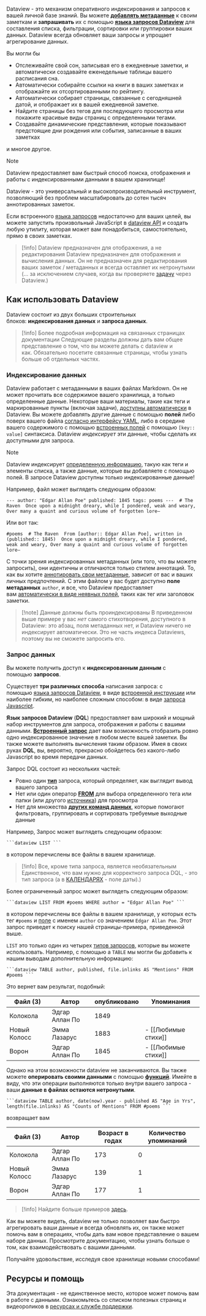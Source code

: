
Dataview - это механизм оперативного индексирования и запросов к вашей личной базе знаний. Вы можете [**добавлять метаданные**](https://blacksmithgu.github.io/obsidian-dataview/annotation/add-metadata/) к своим заметкам и **запрашивать** их с помощью [**языка запросов Dataview**](https://blacksmithgu.github.io/obsidian-dataview/queries/structure/) для составления списка, фильтрации, сортировки или группировки ваших данных. Dataview всегда обновляет ваши запросы и упрощает агрегирование данных.

Вы могли бы

- Отслеживайте свой сон, записывая его в ежедневные заметки, и автоматически создавайте еженедельные таблицы вашего расписания сна.
- Автоматически собирайте ссылки на книги в ваших заметках и отображайте их отсортированными по рейтингу.
- Автоматически собирает страницы, связанные с сегодняшней датой, и отображает их в вашей ежедневной заметке.
- Найдите страницы без тегов для последующего просмотра или покажите красивые виды страниц с определенными тегами.
- Создавайте динамические представления, которые показывают предстоящие дни рождения или события, записанные в ваших заметках

и многое другое.

> [!note] 
> Dataview предоставляет вам быстрый способ поиска, отображения и работы с индексированными данными в вашем хранилище! 

Dataview - это универсальный и высокопроизводительный инструмент, позволяющий без проблем масштабировать до сотен тысяч аннотированных заметок.

Если встроенного [языка запросов](https://blacksmithgu.github.io/obsidian-dataview/query/queries/) недостаточно для ваших целей, вы можете запустить произвольный JavaScript в [dataview API](https://blacksmithgu.github.io/obsidian-dataview/api/intro/) и создать любую утилиту, которая может вам понадобиться, самостоятельно, прямо в своих заметках.

> [!info]  Dataview предназначен для отображения, а не редактирования
> Dataview предназначен для отображения и вычисления данных. Он не предназначен для редактирования ваших заметок / метаданных и всегда оставляет их нетронутыми (... за исключением случаев, когда вы проверяете [задачу](https://blacksmithgu.github.io/obsidian-dataview/queries/query-types/#task-queries) через Dataview.) 

## Как использовать Dataview

Dataview состоит из двух больших строительных блоков: **индексирования данных** и **запроса данных**.

> [!info]  Более подробная информация на связанных страницах документации
>  Следующие разделы должны дать вам общее представление о том, что вы можете делать с dataview и как. Обязательно посетите связанные страницы, чтобы узнать больше об отдельных частях.

### Индексирование данных

Dataview работает с метаданными в ваших файлах Markdown. Он не может прочитать все содержимое вашего хранилища, а только определенные данные. Некоторые ваши материалы, такие как теги и маркированные пункты (включая задачи), [доступны автоматически](https://blacksmithgu.github.io/obsidian-dataview/annotation/add-metadata/#implicit-fields) в Dataview. Вы можете добавлять другие данные с помощью **полей** либо поверх вашего файла [согласно интерфейсу YAML](https://blacksmithgu.github.io/obsidian-dataview/annotation/add-metadata/#frontmatter), либо в середине вашего содержимого с помощью [встроенных полей](https://blacksmithgu.github.io/obsidian-dataview/annotation/add-metadata/#inline-fields) с помощью `[key:: value]` синтаксиса. Dataview _индексирует_ эти данные, чтобы сделать их доступными для запроса.

> [!note] 
> Dataview индексирует [определенную информацию](https://blacksmithgu.github.io/obsidian-dataview/annotation/add-metadata/#implicit-fields), такую как теги и элементы списка, а также данные, которые вы добавляете с помощью полей. В запросе Dataview доступны только индексированные данные!

Например, файл может выглядеть следующим образом:

`--- author: "Edgar Allan Poe" published: 1845 tags: poems ---  # The Raven  Once upon a midnight dreary, while I pondered, weak and weary, Over many a quaint and curious volume of forgotten lore—`

Или вот так:

`#poems  # The Raven  From [author:: Edgar Allan Poe], written in (published:: 1845)  Once upon a midnight dreary, while I pondered, weak and weary, Over many a quaint and curious volume of forgotten lore—`

С точки зрения индексированных метаданных (или того, что вы можете запросить), они идентичны и отличаются только стилем аннотаций. То, как вы хотите [аннотировать свои метаданные](https://blacksmithgu.github.io/obsidian-dataview/annotation/add-metadata/), зависит от вас и ваших личных предпочтений. С этим файлом у вас будет доступно **поле метаданных** `author`, и все, что Dataview предоставляет вам [автоматически в виде неявных полей](https://blacksmithgu.github.io/obsidian-dataview/annotation/metadata-pages/), таких как тег или заголовок заметки.

> [!note]  Данные должны быть проиндексированы
>  В приведенном выше примере у вас _нет_ самого стихотворения, доступного в Dataview: это абзац, поля метаданных нет, и Dataview ничего не индексирует автоматически. Это не часть индекса Dataviews, поэтому вы не сможете запросить его.

### Запрос данных

Вы можете получить доступ к **индексированным данным** с помощью **запросов**.

Существует **три различных способа** написания запроса: с помощью [языка запросов Dataview](https://blacksmithgu.github.io/obsidian-dataview/queries/dql-js-inline/#dataview-query-language-dql), в виде [встроенной инструкции](https://blacksmithgu.github.io/obsidian-dataview/queries/dql-js-inline#inline-dql) или наиболее гибким, но наиболее сложным способом: в виде [запроса Javascript](https://blacksmithgu.github.io/obsidian-dataview/queries/dql-js-inline#dataview-js).

**Язык запросов Dataview** (**DQL**) предоставляет вам широкий и мощный набор инструментов для запроса, отображения и работы с вашими данными. [**Встроенный запрос**](https://blacksmithgu.github.io/obsidian-dataview/queries/dql-js-inline#inline-dql) дает вам возможность отобразить ровно одно индексированное значение в любом месте вашей заметки. Вы также можете выполнять вычисления таким образом. Имея в своих руках **DQL**, вы, вероятно, прекрасно обойдетесь без какого-либо Javascript во время передачи данных.

Запрос DQL состоит из нескольких частей:

- Ровно один [**тип**](https://blacksmithgu.github.io/obsidian-dataview/queries/query-types/) запроса, который определяет, как выглядит вывод вашего запроса
- Нет или один оператор [**FROM**](https://blacksmithgu.github.io/obsidian-dataview/queries/data-commands#from) для выбора определенного тега или папки (или другого [источника](https://blacksmithgu.github.io/obsidian-dataview/reference/sources/)) для просмотра
- Нет для множества [**других команд данных**](https://blacksmithgu.github.io/obsidian-dataview/queries/data-commands/), которые помогают фильтровать, группировать и сортировать требуемые выходные данные

Например, Запрос может выглядеть следующим образом:

` ```dataview LIST ``` `

в котором перечислены все файлы в вашем хранилище.

> [!info]  Все, кроме типа запроса, является необязательным
>  Единственное, что вам нужно для корректного запроса DQL, - это тип запроса (а в [КАЛЕНДАРЯХ](https://blacksmithgu.github.io/obsidian-dataview/queries/query-types#calendar-queries) - поле даты).)

Более ограниченный запрос может выглядеть следующим образом:

` ```dataview LIST FROM #poems WHERE author = "Edgar Allan Poe" ``` `

в котором перечислены все файлы в вашем хранилище, у которых есть тег `#poems` и [поле](https://blacksmithgu.github.io/obsidian-dataview/annotation/add-metadata/) с именем `author` со значением `Edgar Allan Poe`. Этот запрос приведет к поиску нашей страницы-примера, приведенной выше.

`LIST` это только один из четырех [типов запросов](https://blacksmithgu.github.io/obsidian-dataview/queries/query-types/), которые вы можете использовать. Например, с помощью a `TABLE` мы могли бы добавить к нашим выводам дополнительную информацию:

` ```dataview TABLE author, published, file.inlinks AS "Mentions" FROM #poems ``` `

Это вернет вам результат, подобный:

|Файл (3)|Автор|опубликовано|Упоминания|
|---|---|---|---|
|Колокола|Эдгар Аллан По|1849||
|Новый Колосс|Эмма Лазарус|1883|- [[Любимые стихи]]|
|Ворон|Эдгар Аллан По|1845|- [[Любимые стихи]]|

Однако на этом возможности dataview не заканчиваются. Вы также можете **оперировать своими данными** с помощью [**функций**](https://blacksmithgu.github.io/obsidian-dataview/reference/functions/). Имейте в виду, что эти операции выполняются только внутри вашего запроса - ваши **данные в файлах остаются нетронутыми**.

` ```dataview TABLE author, date(now).year - published AS "Age in Yrs", length(file.inlinks) AS "Counts of Mentions" FROM #poems ``` `

возвращает вам

| Файл (3)     | Автор          | Возраст в годах | Количество упоминаний |
| ------------ | -------------- | --------------- | --------------------- |
| Колокола     | Эдгар Аллан По | 173             | 0                     |
| Новый Колосс | Эмма Лазарус   | 139             | 1                     |
| Ворон        | Эдгар Аллан По | 177             | 1                     |

> [!info] 
> Найдите больше примеров [здесь](https://blacksmithgu.github.io/obsidian-dataview/resources/examples/).

Как вы можете видеть, dataview не только позволяет вам быстро агрегировать ваши данные и всегда обновлять их, он также может помочь вам в операциях, чтобы дать вам новое представление о вашем наборе данных. Просмотрите документацию, чтобы узнать больше о том, как взаимодействовать с вашими данными.

Получайте удовольствие, исследуя свое хранилище новыми способами!

## Ресурсы и помощь

Эта документация - не единственное место, которое может помочь вам в работе с данными. Ознакомьтесь со списком полезных страниц и видеороликов в [ресурсах и службе поддержки](https://blacksmithgu.github.io/obsidian-dataview/resources/resources-and-support/).